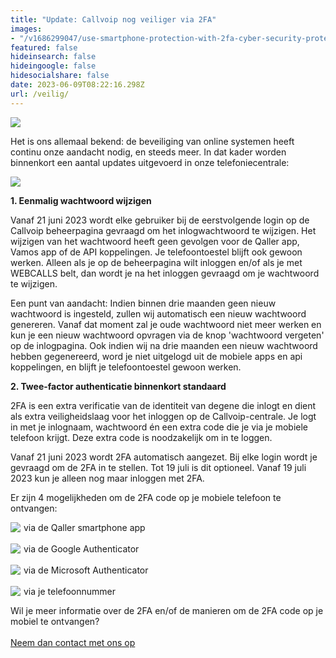 ```yaml
---
title: "Update: Callvoip nog veiliger via 2FA"
images:
- "/v1686299047/use-smartphone-protection-with-2fa-cyber-security-protects-database-internet-online-personal-online-privacy-encrypted-data.jpg"
featured: false
hideinsearch: false
hideingoogle: false
hidesocialshare: false
date: 2023-06-09T08:22:16.298Z
url: /veilig/
---
```

![](https://res.cloudinary.com/callvoip/image/upload/v1686299047/use-smartphone-protection-with-2fa-cyber-security-protects-database-internet-online-personal-online-privacy-encrypted-data.jpg)

Het is ons allemaal bekend: de beveiliging van online systemen heeft continu onze aandacht nodig, en steeds meer. In dat kader worden binnenkort een aantal updates uitgevoerd in onze telefoniecentrale:

![](https://res.cloudinary.com/callvoip/image/upload/v1686299047/2fa.png)

**1. Eenmalig wachtwoord wijzigen**

Vanaf 21 juni 2023 wordt elke gebruiker bij de eerstvolgende login op de Callvoip beheerpagina gevraagd om het inlogwachtwoord te wijzigen. Het wijzigen van het wachtwoord heeft geen gevolgen voor de Qaller app, Vamos app of de API koppelingen. Je telefoontoestel blijft ook gewoon werken. Alleen als je op de beheerpagina wilt inloggen en/of als je met WEBCALLS belt, dan wordt je na het inloggen gevraagd om je wachtwoord te wijzigen. 

Een punt van aandacht: Indien binnen drie maanden geen nieuw wachtwoord is ingesteld, zullen wij automatisch een nieuw wachtwoord genereren. Vanaf dat moment zal je oude wachtwoord niet meer werken en kun je een nieuw wachtwoord opvragen via de knop 'wachtwoord vergeten' op de inlogpagina. Ook indien wij na drie maanden een nieuw wachtwoord hebben gegenereerd, word je niet uitgelogd uit de mobiele apps en api koppelingen, en blijft je telefoontoestel gewoon werken. 

**2. Twee-factor authenticatie binnenkort standaard**

2FA is een extra verificatie van de identiteit van degene die inlogt en dient als extra veiligheidslaag voor het inloggen op de Callvoip-centrale. Je logt in met je inlognaam, wachtwoord én een extra code die je via je mobiele telefoon krijgt. Deze extra code is noodzakelijk om in te loggen.

Vanaf 21 juni 2023 wordt 2FA automatisch aangezet. Bij elke login wordt je gevraagd om de 2FA in te stellen. Tot 19 juli is dit optioneel. Vanaf 19 juli 2023 kun je alleen nog maar inloggen met 2FA.

Er zijn 4 mogelijkheden om de 2FA code op je mobiele telefoon te ontvangen:

<img src="https://res.cloudinary.com/callvoip/image/upload/v1686299047/qaller2fa.png" style="float:left; margin-right:5px;">via de Qaller smartphone app<br><br>
<img src="https://res.cloudinary.com/callvoip/image/upload/v1686299047/googleauth2.png" style="float:left; margin-right:5px;">via de Google Authenticator<br><br>
<img src="https://res.cloudinary.com/callvoip/image/upload/v1686299047/micro2fa.png" style="float:left; margin-right:5px;">via de Microsoft Authenticator<br><br>
<img src="https://res.cloudinary.com/callvoip/image/upload/v1686299047/phone2fa.png" style="float:left; margin-right:5px;">via je telefoonnummer<br>


Wil je meer informatie over de 2FA en/of de manieren om de 2FA code op je mobiel te ontvangen?<br><br><a href="/contact/" target="_blank" class="button">Neem dan contact met ons op</a>
